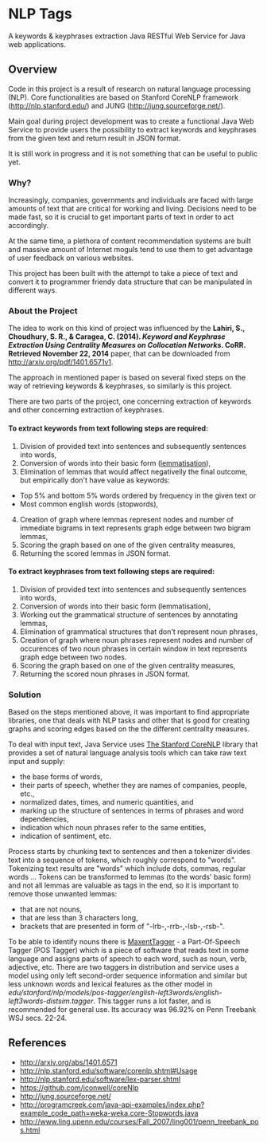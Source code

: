 # NLP Tags
A keywords & keyphrases extraction Java RESTful Web Service for Java web applications.
## Overview
Code in this project is a result of research on natural language processing (NLP). Core functionalities are based on Stanford CoreNLP framework (http://nlp.stanford.edu/) and JUNG (http://jung.sourceforge.net/).

Main goal during project development was to create a functional Java Web Service to provide users the possibility to extract keywords and keyphrases from the given text and return result in JSON format.

It is still work in progress and it is not something that can be useful to public yet.

### Why?
Increasingly, companies, governments and individuals are faced with large amounts of text that are critical for working and living. Decisions need to be made fast, so it is crucial to get important parts of text in order to act accordingly. 

At the same time, a plethora of content recommendation systems are built and massive amount of Internet moguls tend to use 
them to get advantage of user feedback on various websites. 

This project has been built with the attempt to take a piece of text and convert it to programmer friendy data structure that
can be manipulated in different ways.

### About the Project
The idea to work on this kind of project was influenced by the __Lahiri, S., Choudhury, S. R., & Caragea, C. (2014). *Keyword and Keyphrase Extraction Using Centrality Measures on Collocation Networks*. CoRR. Retrieved November 22, 2014__ paper, that can be downloaded from http://arxiv.org/pdf/1401.6571v1.

The approach in mentioned paper is based on several fixed steps on the way of retrieving keywords & keyphrases, so similarly is this project.

There are two parts of the project, one concerning extraction of keywords and other concerning extraction of keyphrases.

#### To extract keywords from text following steps are required:
1. Division of provided text into sentences and subsequently sentences into words,
2. Conversion of words into their basic form ([lemmatisation](https://en.wikipedia.org/wiki/Lemmatisation)),
3. Elimination of lemmas that would affect negativelly the final outcome, but empirically don't have value as keywords:
  * Top 5% and bottom 5% words ordered by frequency in the given text or
  * Most common english words (stopwords),
4. Creation of graph where lemmas represent nodes and number of immediate bigrams in text represents graph edge between two bigram lemmas,
5. Scoring the graph based on one of the given centrality measures,
6. Returning the scored lemmas in JSON format.

#### To extract keyphrases from text following steps are required:
1. Division of provided text into sentences and subsequently sentences into words,
2. Conversion of words into their basic form (lemmatisation),
3. Working out the grammatical structure of sentences by annotating lemmas,
4. Elimination of grammatical structures that don't represent noun phrases,
5. Creation of graph where noun phrases represent nodes and number of occurences of two noun phrases in certain window in text represents graph edge between two nodes.
6. Scoring the graph based on one of the given centrality measures,
7. Returning the scored noun phrases in JSON format.

### Solution
Based on the steps mentioned above, it was important to find appropriate libraries, one that deals with NLP tasks and other that is good for creating graphs and scoring edges based on the the different centrality measures.

To deal with input text, Java Service uses [The Stanford CoreNLP](http://nlp.stanford.edu/software/corenlp.shtml#Usage) library that provides a set of natural language analysis tools which can take raw text input and supply:
- the base forms of words, 
- their parts of speech, whether they are names of companies, people, etc., 
- normalized dates, times, and numeric quantities, and 
- marking up the structure of sentences in terms of phrases and word dependencies, 
- indication which noun phrases refer to the same entities, 
- indication of sentiment, etc. 

Process starts by chunking text to sentences and then a tokenizer divides text into a sequence of tokens, which roughly correspond to "words". 
Tokenizing text results are "words" which include dots, commas, regular words ... Tokens can be transformed to lemmas (to the words' basic form) and not all lemmas are valuable as tags in the end, so it is important to remove those unwanted lemmas:
- that are not nouns,
- that are less than 3 characters long,
- brackets that are presented in form of "-lrb-,-rrb-,-lsb-,-rsb-".

To be able to identify nouns there is [MaxentTagger](http://www-nlp.stanford.edu/nlp/javadoc/javanlp/edu/stanford/nlp/tagger/maxent/MaxentTagger.html) - a Part-Of-Speech Tagger (POS Tagger) which is a piece of software that reads text in some language and assigns parts of speech to each word, such as noun, verb, adjective, etc. There are two taggers in distribution and service uses a model using only left second-order sequence information and similar but less unknown words and lexical features as the other model in *edu/stanford/nlp/models/pos-tagger/english-left3words/english-left3words-distsim.tagger*. This tagger runs a lot faster, and is recommended for general use. Its accuracy was 96.92% on Penn Treebank WSJ secs. 22-24.



## References
- http://arxiv.org/abs/1401.6571
- http://nlp.stanford.edu/software/corenlp.shtml#Usage
- http://nlp.stanford.edu/software/lex-parser.shtml
- https://github.com/jconwell/coreNlp
- http://jung.sourceforge.net/
- http://programcreek.com/java-api-examples/index.php?example_code_path=weka-weka.core-Stopwords.java
- http://www.ling.upenn.edu/courses/Fall_2007/ling001/penn_treebank_pos.html
